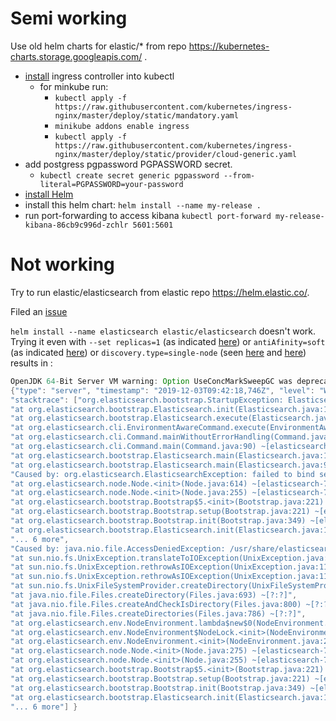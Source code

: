# Semi working
Use old helm charts for elastic/* from repo https://kubernetes-charts.storage.googleapis.com/ .

- [install](https://kubernetes.github.io/ingress-nginx/deploy/) ingress controller into kubectl
  - for minkube run:
    - `kubectl apply -f https://raw.githubusercontent.com/kubernetes/ingress-nginx/master/deploy/static/mandatory.yaml`
    - `minikube addons enable ingress`
    - `kubectl apply -f https://raw.githubusercontent.com/kubernetes/ingress-nginx/master/deploy/static/provider/cloud-generic.yaml`
- add postgress pgpassword PGPASSWORD secret.
  - `kubectl create secret generic pgpassword --from-literal=PGPASSWORD=your-password`
- [install Helm](https://helm.sh/docs/intro/install/)
- install this helm chart: `helm install --name my-release .`
- run port-forwarding to access kibana `kubectl port-forward my-release-kibana-86cb9c996d-zchlr 5601:5601`


# Not working
Try to run elastic/elasticsearch from elastic repo https://helm.elastic.co/. 

Filed an [issue](https://github.com/elastic/helm-charts/issues/388)

`helm install --name elasticsearch elastic/elasticsearch` doesn't work.  Trying it even with `--set replicas=1` (as indicated [here](https://github.com/elastic/helm-charts/issues/312#issuecomment-538004608)) or `antiAfinity=soft` (as indicated [here](https://discuss.elastic.co/t/elasticsearch-with-helm-charts-caused-by-java-nio-file-accessdeniedexception-usr-share-elasticsearch-data-nodes/174297/8?u=aleksas)) or `discovery.type=single-node` (seen [here](https://stackoverflow.com/q/51201699/1433554) and [here]()) results in :

```java
OpenJDK 64-Bit Server VM warning: Option UseConcMarkSweepGC was deprecated in version 9.0 and will likely be removed in a future release.
{"type": "server", "timestamp": "2019-12-03T09:42:18,746Z", "level": "WARN", "component": "o.e.b.ElasticsearchUncaughtExceptionHandler", "cluster.name": "elasticsearch", "node.name": "elasticsearch-master-0", "message": "uncaught exception in thread [main]",
"stacktrace": ["org.elasticsearch.bootstrap.StartupException: ElasticsearchException[failed to bind service]; nested: AccessDeniedException[/usr/share/elasticsearch/data/nodes];",
"at org.elasticsearch.bootstrap.Elasticsearch.init(Elasticsearch.java:163) ~[elasticsearch-7.4.1.jar:7.4.1]",
"at org.elasticsearch.bootstrap.Elasticsearch.execute(Elasticsearch.java:150) ~[elasticsearch-7.4.1.jar:7.4.1]",
"at org.elasticsearch.cli.EnvironmentAwareCommand.execute(EnvironmentAwareCommand.java:86) ~[elasticsearch-7.4.1.jar:7.4.1]",
"at org.elasticsearch.cli.Command.mainWithoutErrorHandling(Command.java:125) ~[elasticsearch-cli-7.4.1.jar:7.4.1]",
"at org.elasticsearch.cli.Command.main(Command.java:90) ~[elasticsearch-cli-7.4.1.jar:7.4.1]",
"at org.elasticsearch.bootstrap.Elasticsearch.main(Elasticsearch.java:115) ~[elasticsearch-7.4.1.jar:7.4.1]",
"at org.elasticsearch.bootstrap.Elasticsearch.main(Elasticsearch.java:92) ~[elasticsearch-7.4.1.jar:7.4.1]",
"Caused by: org.elasticsearch.ElasticsearchException: failed to bind service",
"at org.elasticsearch.node.Node.<init>(Node.java:614) ~[elasticsearch-7.4.1.jar:7.4.1]",
"at org.elasticsearch.node.Node.<init>(Node.java:255) ~[elasticsearch-7.4.1.jar:7.4.1]",
"at org.elasticsearch.bootstrap.Bootstrap$5.<init>(Bootstrap.java:221) ~[elasticsearch-7.4.1.jar:7.4.1]",
"at org.elasticsearch.bootstrap.Bootstrap.setup(Bootstrap.java:221) ~[elasticsearch-7.4.1.jar:7.4.1]",
"at org.elasticsearch.bootstrap.Bootstrap.init(Bootstrap.java:349) ~[elasticsearch-7.4.1.jar:7.4.1]",
"at org.elasticsearch.bootstrap.Elasticsearch.init(Elasticsearch.java:159) ~[elasticsearch-7.4.1.jar:7.4.1]",
"... 6 more",
"Caused by: java.nio.file.AccessDeniedException: /usr/share/elasticsearch/data/nodes",
"at sun.nio.fs.UnixException.translateToIOException(UnixException.java:90) ~[?:?]",
"at sun.nio.fs.UnixException.rethrowAsIOException(UnixException.java:111) ~[?:?]",
"at sun.nio.fs.UnixException.rethrowAsIOException(UnixException.java:116) ~[?:?]",
"at sun.nio.fs.UnixFileSystemProvider.createDirectory(UnixFileSystemProvider.java:389) ~[?:?]",
"at java.nio.file.Files.createDirectory(Files.java:693) ~[?:?]",
"at java.nio.file.Files.createAndCheckIsDirectory(Files.java:800) ~[?:?]",
"at java.nio.file.Files.createDirectories(Files.java:786) ~[?:?]",
"at org.elasticsearch.env.NodeEnvironment.lambda$new$0(NodeEnvironment.java:272) ~[elasticsearch-7.4.1.jar:7.4.1]",
"at org.elasticsearch.env.NodeEnvironment$NodeLock.<init>(NodeEnvironment.java:209) ~[elasticsearch-7.4.1.jar:7.4.1]",
"at org.elasticsearch.env.NodeEnvironment.<init>(NodeEnvironment.java:269) ~[elasticsearch-7.4.1.jar:7.4.1]",
"at org.elasticsearch.node.Node.<init>(Node.java:275) ~[elasticsearch-7.4.1.jar:7.4.1]",
"at org.elasticsearch.node.Node.<init>(Node.java:255) ~[elasticsearch-7.4.1.jar:7.4.1]",
"at org.elasticsearch.bootstrap.Bootstrap$5.<init>(Bootstrap.java:221) ~[elasticsearch-7.4.1.jar:7.4.1]",
"at org.elasticsearch.bootstrap.Bootstrap.setup(Bootstrap.java:221) ~[elasticsearch-7.4.1.jar:7.4.1]",
"at org.elasticsearch.bootstrap.Bootstrap.init(Bootstrap.java:349) ~[elasticsearch-7.4.1.jar:7.4.1]",
"at org.elasticsearch.bootstrap.Elasticsearch.init(Elasticsearch.java:159) ~[elasticsearch-7.4.1.jar:7.4.1]",
"... 6 more"] }
```
